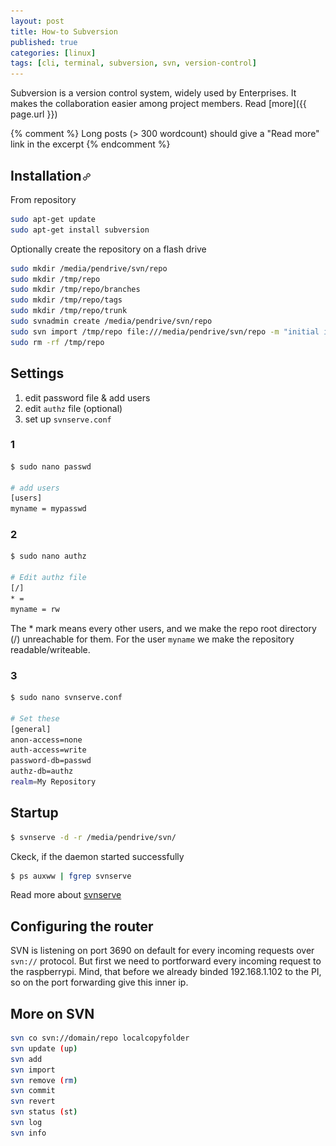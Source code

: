 ```yaml
---
layout: post
title: How-to Subversion
published: true
categories: [linux]
tags: [cli, terminal, subversion, svn, version-control]
---
```


Subversion is a version control system, widely used by Enterprises. It makes the collaboration easier among project members. Read [more]({{ page.url }})

{% comment %}
Long posts (> 300 wordcount) should give a "Read more" link in the excerpt
{% endcomment %}

## Installation[![permalink](/assets/permalink.png)]({{page.url}}#installation)

From repository

```bash
sudo apt-get update
sudo apt-get install subversion
```

Optionally create the repository on a flash drive

```bash
sudo mkdir /media/pendrive/svn/repo
sudo mkdir /tmp/repo
sudo mkdir /tmp/repo/branches
sudo mkdir /tmp/repo/tags
sudo mkdir /tmp/repo/trunk
sudo svnadmin create /media/pendrive/svn/repo
sudo svn import /tmp/repo file:///media/pendrive/svn/repo -m "initial import"
sudo rm -rf /tmp/repo
```

## Settings

1. edit password file & add users
2. edit `authz` file (optional)
3. set up `svnserve.conf`

### 1

```bash
$ sudo nano passwd

# add users
[users]
myname = mypasswd
```

### 2

```bash
$ sudo nano authz

# Edit authz file
[/]
* =
myname = rw
```

The * mark means every other users, and we make the repo root directory (/) unreachable for them. For the user `myname` we make the repository readable/writeable.

### 3

```bash
$ sudo nano svnserve.conf

# Set these
[general]
anon-access=none
auth-access=write
password-db=passwd
authz-db=authz
realm=My Repository
```

## Startup

```bash
$ svnserve -d -r /media/pendrive/svn/
```

Ckeck, if the daemon started successfully

```bash
$ ps auxww | fgrep svnserve
```

Read more about [svnserve](https://href.li/?http://svnbook.red-bean.com/en/1.6/svn.serverconfig.svnserve.html)

## Configuring the router

SVN is listening on port 3690 on default for every incoming requests over `svn://` protocol. But first we need to portforward every incoming request to the raspberrypi. Mind, that before we already binded 192.168.1.102 to the PI, so on the port forwarding give this inner ip.

## More on SVN

```bash
svn co svn://domain/repo localcopyfolder
svn update (up)
svn add
svn import
svn remove (rm)
svn commit
svn revert
svn status (st)
svn log
svn info
``` 